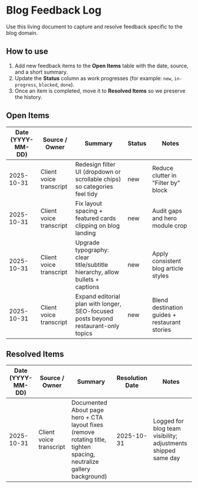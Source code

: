 <!-- Feedback tracker for Blog workstreams. Update as items are addressed. -->

# Blog Feedback Log

Use this living document to capture and resolve feedback specific to the blog domain.

## How to use

1. Add new feedback items to the **Open Items** table with the date, source, and a short summary.
2. Update the **Status** column as work progresses (for example: `new`, `in-progress`, `blocked`, `done`).
3. Once an item is completed, move it to **Resolved Items** so we preserve the history.

## Open Items

| Date (YYYY-MM-DD) | Source / Owner | Summary | Status | Notes |
| --- | --- | --- | --- | --- |
| 2025-10-31 | Client voice transcript | Redesign filter UI (dropdown or scrollable chips) so categories feel tidy | new | Reduce clutter in "Filter by" block |
| 2025-10-31 | Client voice transcript | Fix layout spacing + featured cards clipping on blog landing | new | Audit gaps and hero module crop |
| 2025-10-31 | Client voice transcript | Upgrade typography: clear title/subtitle hierarchy, allow bullets + captions | new | Apply consistent blog article styles |
| 2025-10-31 | Client voice transcript | Expand editorial plan with longer, SEO-focused posts beyond restaurant-only topics | new | Blend destination guides + restaurant stories |

## Resolved Items

| Date (YYYY-MM-DD) | Source / Owner | Summary | Resolution Date | Notes |
| --- | --- | --- | --- | --- |
| 2025-10-31 | Client voice transcript | Documented About page hero + CTA layout fixes (remove rotating title, tighten spacing, neutralize gallery background) | 2025-10-31 | Logged for blog team visibility; adjustments shipped same day |
